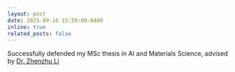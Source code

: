```yaml
---
layout: post
date: 2025-09-16 15:59:00-0400
inline: true
related_posts: false
---
```


Successfully defended my MSc thesis in AI and Materials Science, advised by <a href="https://scholar.google.com/citations?user=zO1h0pQAAAAJ">Dr. Zhenzhu Li</a>
